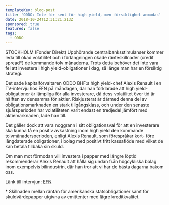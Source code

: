 ```yaml
---
templateKey: blog-post
title: 'ODDO: Inte för sent för high yield, men försiktighet anmodas'
date: 2018-10-24T12:31:21.213Z
sponsored: true
featured: false
tags:
  - ODDO
---
```

STOCKHOLM (Fonder Direkt) Upphörande centralbanksstimulanser kommer leda till ökad volatilitet och i förlängningen ökade ränteskillnader (credit spread*) de kommande tolv månaderna. Trots detta behöver det inte vara fel att investera i high yield-obligationer i dag, så länge man har en försiktig strategi.

Det sade kapitalförvaltaren ODDO BHF:s high yield-chef Alexis Renault i en TV-intervju hos EFN på måndagen, där han förklarade att high yield-obligationer är lämpliga för alla investerare, då dess volatilitet över tid är hälften av densamma för aktier. Riskjusterat är därmed denna del av obligationsmarknaden en stark tillgångsklass, och under den senaste sjuårsperioden har volatiliteten varit endast en tredjedel jämfört med aktiemarknaden, lade han till.

Det gäller dock att vara noggrann i sitt obligationsval för att en investerare ska kunna få en positiv avkastning inom high yield den kommande tolvmånadersperioden, enligt Alexis Renault, som förespråkar kort- före långdaterade obligationer, i bolag med positivt fritt kassaflöde med vilket de kan betala tillbaka sin skuld.

Om man mot förmodan vill investera i papper med längre löptid rekommenderar Alexis Renault att hålla sig undan från högcykliska bolag inom exempelvis bilindustrin, där han tror att vi har de bästa dagarna bakom oss.

Länk till intervjun: [EFN](https://www.efn.se/bors-finans/italiensk-frossa-pa-marknaden/)

\* Skillnaden mellan räntan för amerikanska statsobligationer samt för skuldvärdepapper utgivna av emittenter med lägre kreditkvalitet.
